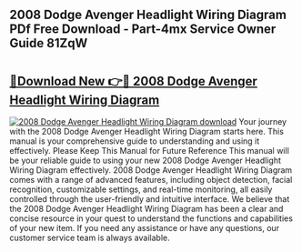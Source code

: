## 2008 Dodge Avenger Headlight Wiring Diagram PDf Free Download - Part-4mx Service Owner Guide 81ZqW

# <h2><a href="http://dfox5e.blite.top/?on=2008+Dodge+Avenger+Headlight+Wiring+Diagram">🔗Download New 👉🔴 2008 Dodge Avenger Headlight Wiring Diagram</a></h2>

[![2008 Dodge Avenger Headlight Wiring Diagram download](https://i.imgur.com/lujVjoI.png)](http://dfox5e.blite.top/?on=2008+Dodge+Avenger+Headlight+Wiring+Diagram)
Your journey with the 2008 Dodge Avenger Headlight Wiring Diagram starts here. This manual is your comprehensive guide to understanding and using it effectively. Please Keep This Manual for Future Reference This manual will be your reliable guide to using your new 2008 Dodge Avenger Headlight Wiring Diagram effectively. 2008 Dodge Avenger Headlight Wiring Diagram comes with a range of advanced features, including object detection, facial recognition, customizable settings, and real-time monitoring, all easily controlled through the user-friendly and intuitive interface. We believe that the 2008 Dodge Avenger Headlight Wiring Diagram has been a clear and concise resource in your quest to understand the functions and capabilities of your new item. If you need any assistance or have any questions, our customer service team is always available.
